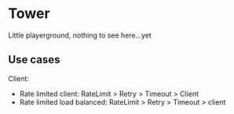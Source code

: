 # Tower

Little playerground, nothing to see here...yet

## Use cases

Client:
- Rate limited client: RateLimit > Retry > Timeout > Client
- Rate limited load balanced: RateLimit > Retry > Timeout > client

